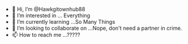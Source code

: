 - 👋 Hi, I’m @Hawkgitownhub88
- 👀 I’m interested in ... Everything
- 🌱 I’m currently learning ...So Many Things
- 💞️ I’m looking to collaborate on ...Nope, don't need a partner in crime.
- 📫 How to reach me ...?????

<!---
Hawkgitownhub88/Hawkgitownhub88 is a ✨ special ✨ repository because its `README.md` (this file) appears on your GitHub profile.
You can click the Preview link to take a look at your changes.
--->
